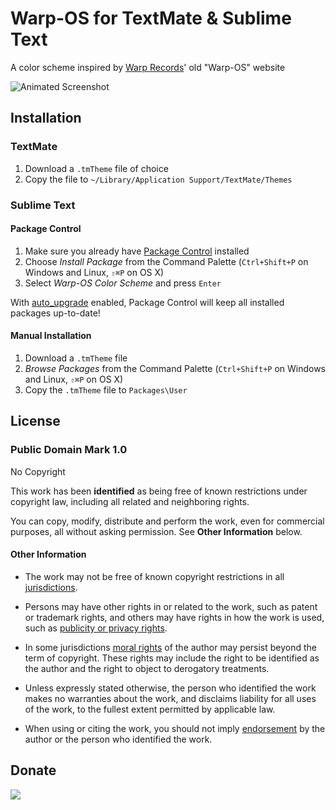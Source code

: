 # Warp-OS for TextMate & Sublime Text

A color scheme inspired by [Warp Records][1]' old "Warp-OS" website

![Animated Screenshot][2]

## Installation

### TextMate

1. Download a `.tmTheme` file of choice
2. Copy the file to `~/Library/Application Support/TextMate/Themes`

### Sublime Text

#### Package Control

1. Make sure you already have [Package Control][3] installed
2. Choose *Install Package* from the Command Palette (`Ctrl+Shift+P` on Windows and Linux, `⇧⌘P` on OS X)
3. Select *Warp-OS Color Scheme* and press `Enter`

With [auto_upgrade][4] enabled, Package Control will keep all installed packages up-to-date!

#### Manual Installation

1. Download a `.tmTheme` file
2. *Browse Packages* from the Command Palette (`Ctrl+Shift+P` on Windows and Linux, `⇧⌘P` on OS X)
3. Copy the `.tmTheme` file to `Packages\User`

## License

### Public Domain Mark 1.0
No Copyright

This work has been **identified** as being free of known restrictions under copyright law, including all related and neighboring rights.

You can copy, modify, distribute and perform the work, even for commercial purposes, all without asking permission. See **Other Information** below.

#### Other Information
* The work may not be free of known copyright restrictions in all [jurisdictions](http://creativecommons.org/publicdomain/mark/1.0/).

* Persons may have other rights in or related to the work, such as patent or trademark rights, and others may have rights in how the work is used, such as [publicity or privacy rights](http://wiki.creativecommons.org/Frequently_Asked_Questions#When_are_publicity_rights_relevant.3F).

* In some jurisdictions [moral rights](http://creativecommons.org/publicdomain/mark/1.0/) of the author may persist beyond the term of copyright. These rights may include the right to be identified as the author and the right to object to derogatory treatments.

* Unless expressly stated otherwise, the person who identified the work makes no warranties about the work, and disclaims liability for all uses of the work, to the fullest extent permitted by applicable law.

* When using or citing the work, you should not imply [endorsement](http://creativecommons.org/publicdomain/mark/1.0/) by the author or the person who identified the work.

## Donate

[<img src="https://raw.github.com/balupton/flattr-buttons/master/badge-89x18.gif" />][6]

[1]: http://warp.net
[2]: https://raw.github.com/idleberg/WarpOS.tmTheme/master/preview/screenshot.gif
[3]: http://wbond.net/sublime_packages/package_control/
[4]: http://wbond.net/sublime_packages/package_control/settings/
[5]: http://creativecommons.org/licenses/by-sa/3.0/deed.en_US
[6]: https://flattr.com/submit/auto?user_id=idleberg&url=https://github.com/idleberg/WarpOS.tmTheme/